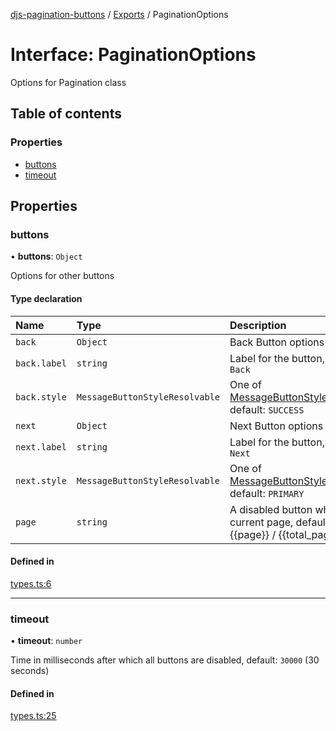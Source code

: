 [djs-pagination-buttons](../README.md) / [Exports](../modules.md) / PaginationOptions

# Interface: PaginationOptions

Options for Pagination class

## Table of contents

### Properties

- [buttons](PaginationOptions.md#buttons)
- [timeout](PaginationOptions.md#timeout)

## Properties

### buttons

• **buttons**: `Object`

Options for other buttons

#### Type declaration

| Name | Type | Description |
| :------ | :------ | :------ |
| `back` | `Object` | Back Button options |
| `back.label` | `string` | Label for the button, default: `Back` |
| `back.style` | `MessageButtonStyleResolvable` | One of [MessageButtonStyleResolvable](https://discord.js.org/#/docs/main/master/typedef/MessageButtonStyleResolvable), default: `SUCCESS` |
| `next` | `Object` | Next Button options |
| `next.label` | `string` | Label for the button, default: `Next` |
| `next.style` | `MessageButtonStyleResolvable` | One of [MessageButtonStyleResolvable](https://discord.js.org/#/docs/main/master/typedef/MessageButtonStyleResolvable), default: `PRIMARY` |
| `page` | `string` | A disabled button which shows current page, default: Page {{page}} / {{total_pages}} |

#### Defined in

[types.ts:6](https://github.com/Welcome-Bot/discord-pagination/blob/e0cd07b/src/types.ts#L6)

___

### timeout

• **timeout**: `number`

Time in milliseconds after which all buttons are disabled, default: `30000` (30 seconds)

#### Defined in

[types.ts:25](https://github.com/Welcome-Bot/discord-pagination/blob/e0cd07b/src/types.ts#L25)
